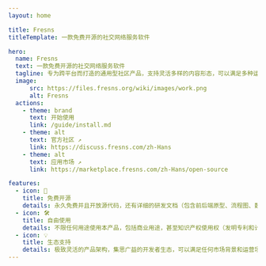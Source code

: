 ```yaml
---
layout: home

title: Fresns
titleTemplate: 一款免费开源的社交网络服务软件

hero:
  name: Fresns
  text: 一款免费开源的社交网络服务软件
  tagline: 专为跨平台而打造的通用型社区产品，支持灵活多样的内容形态，可以满足多种运营场景，符合时代潮流，更开放且更易于二次开发。
  image:
      src: https://files.fresns.org/wiki/images/work.png
      alt: Fresns
  actions:
    - theme: brand
      text: 开始使用
      link: /guide/install.md
    - theme: alt
      text: 官方社区 ↗
      link: https://discuss.fresns.com/zh-Hans
    - theme: alt
      text: 应用市场 ↗
      link: https://marketplace.fresns.com/zh-Hans/open-source

features:
  - icon: 🎉
    title: 免费开源
    details: 永久免费并且开放源代码，还有详细的研发文档（包含前后端原型、流程图、数据字典、API Wiki 等资料内容），可以完完整整了解产品逻辑。
  - icon: 🛠
    title: 自由使用
    details: 不限任何用途使用本产品，包括商业用途，甚至知识产权使用权（发明专利和计算机软件著作权）也永久免费授予 Fresns 用户。
  - icon: 💡
    title: 生态支持
    details: 极致灵活的产品架构，集思广益的开发者生态，可以满足任何市场背景和运营场景的服务需求，包括商业变现的支持，让想象力无限可能。
---
```

